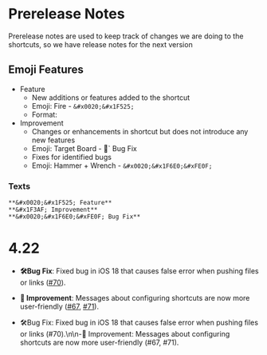 # Prerelease Notes
Prerelease notes are used to keep track of changes we are doing to the shortcuts, so we have release notes for the next version
## Emoji Features
- Feature
	- New additions or features added to the shortcut
	- Emoji: Fire - `&#x0020;&#x1F525;`
	- Format:
- Improvement
	- Changes or enhancements in shortcut but does not introduce any new features
	- Emoji: Target Board - &#x1F3AF;`
 Bug Fix
	- Fixes for identified bugs
	- Emoji: Hammer + Wrench - `&#x0020;&#x1F6E0;&#xFE0F;`

### Texts
```
**&#x0020;&#x1F525; Feature**
**&#x1F3AF; Improvement**
**&#x0020;&#x1F6E0;&#xFE0F; Bug Fix**
```

# 4.22
- **&#x0020;&#x1F6E0;&#xFE0F;Bug Fix**: Fixed bug in iOS 18 that causes false error when pushing files or links ([#70](https://github.com/iffy-pi/apple-shortcuts/issues/70)).
- **&#x1F3AF; Improvement**: Messages about configuring shortcuts are now more user-friendly ([#67](https://github.com/iffy-pi/apple-shortcuts/issues/67), [#71](https://github.com/iffy-pi/apple-shortcuts/issues/71)).


- 🛠️Bug Fix: Fixed bug in iOS 18 that causes false error when pushing files or links (#70).\n\n-🎯 Improvement: Messages about configuring shortcuts are now more user-friendly (#67, #71).
